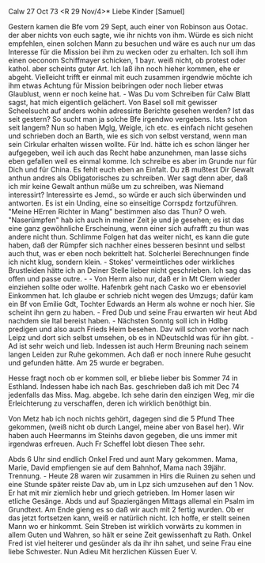  Calw 27 Oct 73
 <R 29 Nov/4>*
Liebe Kinder [Samuel]

Gestern kamen die Bfe vom 29 Sept, auch einer von Robinson aus Ootac. der aber nichts von euch sagte, wie ihr nichts von ihm. Würde es sich nicht empfehlen, einen solchen Mann zu besuchen und wäre es auch nur um das Interesse für die Mission bei ihm zu wecken oder zu erhalten. Ich soll ihm einen oeconom Schiffmayer schicken, 1 bayr. weiß nicht, ob protest oder kathol. aber scheints guter Art. Ich laß ihn noch hieher kommen, ehe er abgeht. Vielleicht trifft er einmal mit euch zusammen irgendwie möchte ich ihm etwas Achtung für Mission beibringen oder noch lieber etwas Glaublust, wenn er noch keine hat. - Was Du vom Schreiben für Calw Blatt sagst, hat mich eigentlich gelächert. Von Basel soll mit gewisser Scheelsucht auf anders wohin adressirte Berichte gesehen werden? Ist das seit gestern? So sucht man ja solche Bfe irgendwo vergebens. Ists schon seit langem? Nun so haben Mglg, Weigle, ich etc. es einfach nicht gesehen und schrieben doch an Barth, wie es sich von selbst verstand, wenn man sein Cirkular erhalten wissen wollte. Für Ind. hätte ich es schon länger her aufgegeben, weil ich auch das Recht habe anzunehmen, man lasse sichs eben gefallen weil es einmal komme. Ich schreibe es aber im Grunde nur für Dich und für China. Es fehlt euch eben an Einfalt. Du zB mußtest Dir Gewalt anthun andres als Obligatorisches zu schreiben. Wer sagt denn aber, daß ich mir keine Gewalt anthun müße um zu schreiben, was Niemand interessirt? Interessirte es Jemd., so würde er auch sich überwinden und antworten. Es ist ein Unding, eine so einseitige Corrspdz fortzuführen. "Meine HErren Richter in Mang" bestimmen also das Thun? O weh. "Naserümpfen" hab ich auch in meiner Zeit je und je gesehen; es ist das eine ganz gewöhnliche Erscheinung, wenn einer sich aufrafft zu thun was andere nicht thun. Schlimme Folgen hat das weiter nicht, es kann die gute haben, daß der Rümpfer sich nachher eines besseren besinnt und selbst auch thut, was er eben noch bekrittelt hat. Solcherlei Berechnungen finde ich nicht klug, sondern klein. - Stokes' vermeintliches oder wirkliches Brustleiden hätte ich an Deiner Stelle lieber nicht geschrieben. Ich sag das offen und passe outre. - - Von Herm also nur, daß er in Mt Clem wieder einziehen sollte oder wollte. Hafenbrk geht nach Casko wo er ebensoviel Einkommen hat. Ich glaube er schrieb nicht wegen des Umzugs; dafür kam ein Bf von Emilie Gdt, Tochter Edwards an Herm als wohne er noch hier. Sie scheint ihn gern zu haben. - Fred Dub und seine Frau erwarten wir heut Abd nachdem sie Ital bereist haben. - Nächsten Sonntg soll ich in Hdlbg predigen und also auch Frieds Heim besehen. Dav will schon vorher nach Leipz und dort sich selbst umsehen, ob es in NDeutschld was für ihn gibt. - Ad ist sehr weich und lieb. Indessen ist auch Herm Breuning nach seinem langen Leiden zur Ruhe gekommen. Ach daß er noch innere Ruhe gesucht und gefunden hätte. Am 25 wurde er begraben.

Hesse fragt noch ob er kommen soll, er bliebe lieber bis Sommer 74 in Esthland. Indessen habe ich nach Bas. geschrieben daß ich mit Dec 74 jedenfalls das Miss. Mag. abgebe. Ich sehe darin den einzigen Weg, mir die Erleichterung zu verschaffen, deren ich wirklich benöthigt bin.

Von Metz hab ich noch nichts gehört, dagegen sind die 5 Pfund Thee gekommen, (weiß nicht ob durch Langel, meine aber von Basel her). Wir haben auch Heermanns im Steinhs davon gegeben, die uns immer mit irgendwas erfreuen. Auch Fr Scheffel lobt diesen Thee sehr.

Abds 6 Uhr sind endlich Onkel Fred und aunt Mary gekommen. Mama, Marie, David empfiengen sie auf dem Bahnhof, Mama nach 39jähr. Trennung. - Heute 28 waren wir zusammen in Hirs die Ruinen zu sehen und eine Stunde später reiste Dav ab, um in Lpz sich umzusehen auf den 1 Nov. Er hat mit mir ziemlich hebr und griech getrieben. Im Homer lasen wir etliche Gesänge. Abds und auf Spaziergängen Mittags allemal ein Psalm im Grundtext. Am Ende gieng es so daß wir auch mit 2 fertig wurden. Ob er das jetzt fortsetzen kann, weiß er natürlich nicht. Ich hoffe, er stellt seinen Mann wo er hinkommt. Sein Streben ist wirklich vorwärts zu kommen in allem Guten und Wahren, so hält er seine Zeit gewissenhaft zu Rath. Onkel Fred ist viel heiterer und gesünder als da ihr ihn sahet, und seine Frau eine liebe Schwester. Nun Adieu 
 Mit herzlichen Küssen Euer V.
